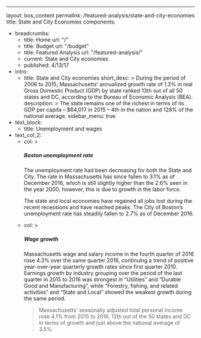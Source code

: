 ---
layout: bos_content
permalink: /featured-analysis/state-and-city-economies
title: State and City Economies
components:
- breadcrumbs:
  - title: Home
    url: "/"
  - title: Budget
    url: "/budget"
  - title: Featured Analysis
    url: "/featured-analysis/"
  - current: State and City economies
  - published: 4/13/17
- intro:
  - title: State and City economies
    short_desc: >
      During the period of 2006 to 2015, Massachusetts’ annualized growth rate of 
      1.3%  in real Gross Domestic Product (GDP) by state ranked 13th out of all 
      50 states and DC, according to the Bureau of Economic Analysis (BEA).
    description: >
      The state remains one of the richest in terms of its GDP per capita – $64,017 
      in 2015 – 4th in the nation and 128% of the national average.
    sidebar_menu: true    
- text_block:
  - title: Unemployment and wages
- text_col_2:
  - col: >
    <h5>Boston unemployment rate</h5>
    <p>The unemployment rate had been decreasing for both the State and City. The 
    rate in Massachusetts has since fallen to 3.1% as of December 2016, which is still 
    slightly higher than the 2.6% seen in the year 2000; however, this is due to 
    growth in the labor force.</p>
    <p>The state and local economies have regained all jobs lost during the recent 
    recessions and have reached peaks. The City of Boston’s unemployment rate has 
    steadily fallen to 2.7% as of December 2016.</p>
  - col: >
    <h5>Wage growth</h5>
    <p>Massachusetts wage and salary income in the fourth quarter of 2016 rose 4.3% 
    over the same quarter 2016, continuing a trend of positive year-over-year quarterly 
    growth rates since first quarter 2010. Earnings growth by industry grouping over the 
    period of the last quarter in 2015 to 2016 was strongest in “Utilities” and “Durable 
    Good and Manufacturing”, while “Forestry, fishing, and related activities” and “State 
    and Local” showed the weakest growth during the same period. 
    <blockquote>Massachusetts’ seasonally adjusted total personal income rose 4.1% from 
    2015 to 2016, 12th out of the 50 states and DC in terms of growth and just above 
    the national average of 3.5%.</blockquote></p>
